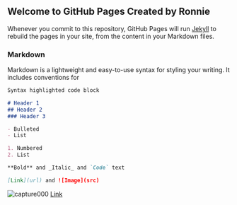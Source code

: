 ## Welcome to GitHub Pages Created by Ronnie


Whenever you commit to this repository, GitHub Pages will run [Jekyll](https://jekyllrb.com/) to rebuild the pages in your site, from the content in your Markdown files.

### Markdown

Markdown is a lightweight and easy-to-use syntax for styling your writing. It includes conventions for

```markdown
Syntax highlighted code block

# Header 1
## Header 2
### Header 3

- Bulleted
- List

1. Numbered
2. List

**Bold** and _Italic_ and `Code` text

[Link](url) and ![Image](src)
```

![capture000](https://cloud.githubusercontent.com/assets/2511721/25863025/cd0b3502-34af-11e7-8d5f-fe6766004d2b.PNG)
[Link](rpilman.github.io)
